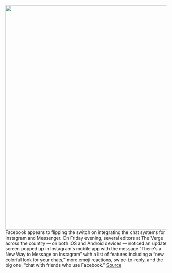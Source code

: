 <img src='https://cdn.vox-cdn.com/thumbor/eCfJiIZv1FrHItCExmB6cU9QQ8k=/0x0:1646x1098/1200x800/filters:focal(692x418:954x680)/cdn.vox-cdn.com/uploads/chorus_image/image/67207280/instamessengermerge.0.0.jpg' width='700px' /><br/>
Facebook appears to flipping the switch on integrating the chat systems for Instagram and Messenger. On Friday evening, several editors at The Verge across the country — on both iOS and Android devices — noticed an update screen popped up in Instagram's mobile app with the message “There's a New Way to Message on Instagram” with a list of features including a “new colorful look for your chats,” more emoji reactions, swipe-to-reply, and the big one: “chat with friends who use Facebook.”
<a href='https://www.theverge.com/2020/8/14/21369737/facebook-merging-instagram-messenger-chats-update'> Source <a/>